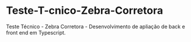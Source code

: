 # Teste-T-cnico-Zebra-Corretora
Teste Técnico - Zebra Corretora - Desenvolvimento de apliação de back e front end em Typescript.
